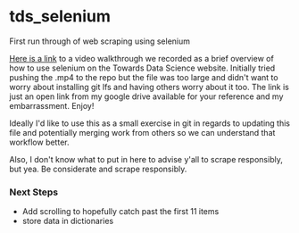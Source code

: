 # tds_selenium
First run through of web scraping using selenium

[Here is a link](https://drive.google.com/file/d/1_r_654iyFc1qrEOsqrlpLpflqHceijg3/view?usp=sharing) to a video walkthrough we recorded as a brief overview of how to use selenium on the Towards Data Science website. Initially tried pushing the .mp4 to the repo but the file was too large and didn't want to worry about installing git lfs and having others worry about it too. The link is just an open link from my google drive available for your reference and my embarrassment. Enjoy! 

Ideally I'd like to use this as a small exercise in git in regards to updating this file and potentially merging work from others so we can understand that workflow better.

Also, I don't know what to put in here to advise y'all to scrape responsibly, but yea. Be considerate and scrape responsibly. 


### Next Steps
- Add scrolling to hopefully catch past the first 11 items
- store data in dictionaries
